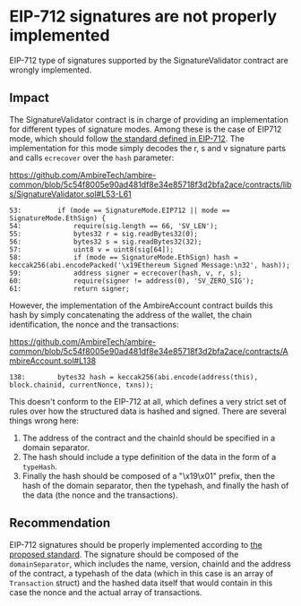 # EIP-712 signatures are not properly implemented

EIP-712 type of signatures supported by the SignatureValidator contract are wrongly implemented.

## Impact

The SignatureValidator contract is in charge of providing an implementation for different types of signature modes. Among these is the case of EIP712 mode, which should follow [the standard defined in EIP-712](https://eips.ethereum.org/EIPS/eip-712). The implementation for this mode simply decodes the r, s and v signature parts and calls `ecrecover` over the `hash` parameter:

https://github.com/AmbireTech/ambire-common/blob/5c54f8005e90ad481df8e34e85718f3d2bfa2ace/contracts/libs/SignatureValidator.sol#L53-L61

```solidity
53: 		if (mode == SignatureMode.EIP712 || mode == SignatureMode.EthSign) {
54: 			require(sig.length == 66, 'SV_LEN');
55: 			bytes32 r = sig.readBytes32(0);
56: 			bytes32 s = sig.readBytes32(32);
57: 			uint8 v = uint8(sig[64]);
58: 			if (mode == SignatureMode.EthSign) hash = keccak256(abi.encodePacked('\x19Ethereum Signed Message:\n32', hash));
59: 			address signer = ecrecover(hash, v, r, s);
60: 			require(signer != address(0), 'SV_ZERO_SIG');
61: 			return signer;
```

However, the implementation of the AmbireAccount contract builds this hash by simply concatenating the address of the wallet, the chain identification, the nonce and the transactions:

https://github.com/AmbireTech/ambire-common/blob/5c54f8005e90ad481df8e34e85718f3d2bfa2ace/contracts/AmbireAccount.sol#L138

```solidity
138: 		bytes32 hash = keccak256(abi.encode(address(this), block.chainid, currentNonce, txns));
```

This doesn't conform to the EIP-712 at all, which defines a very strict set of rules over how the structured data is hashed and signed. There are several things wrong here:

1. The address of the contract and the chainId should be specified in a domain separator.
2. The hash should include a type definition of the data in the form of a `typeHash`.
3. Finally the hash should be composed of a "\x19\x01" prefix, then the hash of the domain separator, then the typehash, and finally the hash of the data (the nonce and the transactions).

## Recommendation

EIP-712 signatures should be properly implemented according to [the proposed standard](https://eips.ethereum.org/EIPS/eip-712). The signature should be composed of the `domainSeparator`, which includes the name, version, chainId and the address of the contract, a typehash of the data (which in this case is an array of `Transaction` struct) and the hashed data itself that would contain in this case the nonce and the actual array of transactions.
